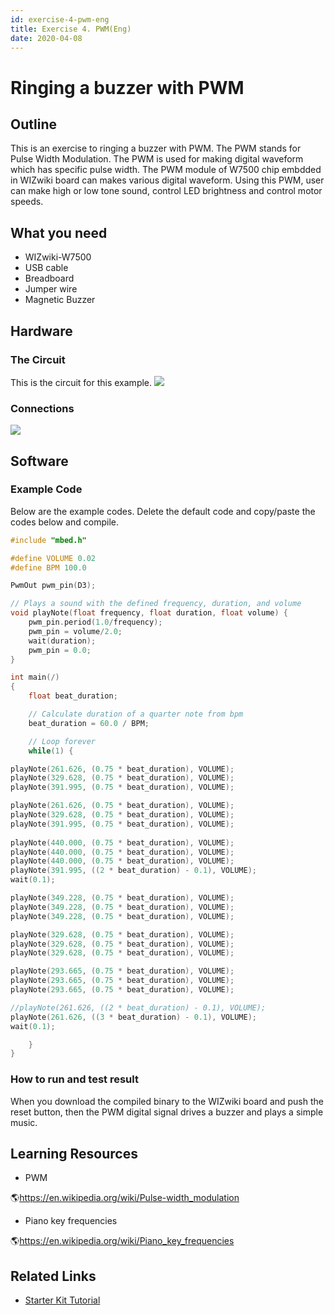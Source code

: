 ```yaml
---
id: exercise-4-pwm-eng
title: Exercise 4. PWM(Eng)
date: 2020-04-08
---
```


# Ringing a buzzer with PWM

## Outline

This is an exercise to ringing a buzzer with PWM. The PWM stands for
Pulse Width Modulation. The PWM is used for making digital waveform
which has specific pulse width. The PWM module of W7500 chip embdded in
WIZwiki board can makes various digital waveform. Using this PWM, user
can make high or low tone sound, control LED brightness and control
motor speeds.


## What you need

  - WIZwiki-W7500
  - USB cable
  - Breadboard
  - Jumper wire
  - Magnetic Buzzer


## Hardware

### The Circuit

This is the circuit for this example.
![](https://d3cmhcsnvv7jc.cloudfront.net/docs/img/products/wizwiki_mbed_kit/kit_en/4_pwm_buzzer_schem.png)


### Connections

![](https://d3cmhcsnvv7jc.cloudfront.net/docs/img/products/wizwiki_mbed_kit/kit_en/4_board_all.jpg)


## Software

### Example Code

Below are the example codes. Delete the default code and copy/paste the
codes below and compile.

``` c
#include "mbed.h"

#define VOLUME 0.02
#define BPM 100.0

PwmOut pwm_pin(D3);

// Plays a sound with the defined frequency, duration, and volume
void playNote(float frequency, float duration, float volume) {
    pwm_pin.period(1.0/frequency);
    pwm_pin = volume/2.0;
    wait(duration);
    pwm_pin = 0.0;
}

int main(/)
{
    float beat_duration;

    // Calculate duration of a quarter note from bpm
    beat_duration = 60.0 / BPM;

    // Loop forever
    while(1) {

playNote(261.626, (0.75 * beat_duration), VOLUME);
playNote(329.628, (0.75 * beat_duration), VOLUME);
playNote(391.995, (0.75 * beat_duration), VOLUME);

playNote(261.626, (0.75 * beat_duration), VOLUME);
playNote(329.628, (0.75 * beat_duration), VOLUME);
playNote(391.995, (0.75 * beat_duration), VOLUME);
                        
playNote(440.000, (0.75 * beat_duration), VOLUME);
playNote(440.000, (0.75 * beat_duration), VOLUME);
playNote(440.000, (0.75 * beat_duration), VOLUME);
playNote(391.995, ((2 * beat_duration) - 0.1), VOLUME);
wait(0.1);

playNote(349.228, (0.75 * beat_duration), VOLUME);
playNote(349.228, (0.75 * beat_duration), VOLUME);
playNote(349.228, (0.75 * beat_duration), VOLUME);

playNote(329.628, (0.75 * beat_duration), VOLUME);
playNote(329.628, (0.75 * beat_duration), VOLUME);
playNote(329.628, (0.75 * beat_duration), VOLUME);

playNote(293.665, (0.75 * beat_duration), VOLUME);
playNote(293.665, (0.75 * beat_duration), VOLUME);
playNote(293.665, (0.75 * beat_duration), VOLUME);

//playNote(261.626, ((2 * beat_duration) - 0.1), VOLUME);
playNote(261.626, ((3 * beat_duration) - 0.1), VOLUME);
wait(0.1);

    }
}
```
### How to run and test result

When you download the compiled binary to the WIZwiki board and push the
reset button, then the PWM digital signal drives a buzzer and plays a
simple music.

## Learning Resources

  - PWM

🌎https://en.wikipedia.org/wiki/Pulse-width_modulation

  - Piano key frequencies

🌎https://en.wikipedia.org/wiki/Piano_key_frequencies


## Related Links

   * [Starter Kit Tutorial](./Tutorial-Eng.md)
